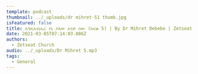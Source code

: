 ```yaml
---
template: podcast
thumbnail: ../_uploads/dr mihret-51 thumb.jpg
isFeatured: false
title: እግዚአብሔር የኔ ያለው አንድ ሰው (ክፍል 5) | By Dr Mihret Debebe | Zetseat Church
date: 2021-03-05T07:14:03.086Z
authors:
  - Zetseat Church
audio: ../_uploads/Dr Mihret 5.mp3
tags:
  - General
---
```

